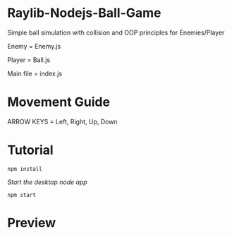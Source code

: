 # Raylib-Nodejs-Ball-Game

Simple ball simulation with collision and OOP principles for Enemies/Player

Enemy = Enemy.js

Player = Ball.js

Main file = index.js

# Movement Guide

ARROW KEYS = Left, Right, Up, Down


# Tutorial

`npm install`

*Start the desktop node app*

`npm start`


# Preview



